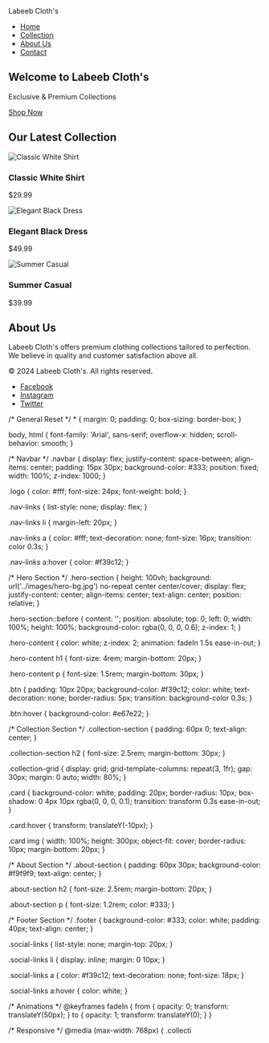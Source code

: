 <!DOCTYPE html>
<html lang="en">
<head>
  <meta charset="UTF-8">
  <meta name="viewport" content="width=device-width, initial-scale=1.0">
  <title>Labeeb Cloth's</title>
  <link rel="stylesheet" href="styles.css">
</head>
<body>

  <!-- Navbar -->
  <nav class="navbar">
    <div class="logo">Labeeb Cloth's</div>
    <ul class="nav-links">
      <li><a href="#home">Home</a></li>
      <li><a href="#collection">Collection</a></li>
      <li><a href="#about">About Us</a></li>
      <li><a href="#contact">Contact</a></li>
    </ul>
  </nav>

  <!-- Hero Section -->
  <section id="home" class="hero-section">
    <div class="hero-content">
      <h1>Welcome to Labeeb Cloth's</h1>
      <p>Exclusive & Premium Collections</p>
      <a href="#collection" class="btn">Shop Now</a>
    </div>
  </section>

  <!-- Collection Section -->
  <section id="collection" class="collection-section">
    <h2>Our Latest Collection</h2>
    <div class="collection-grid">
      <div class="card">
        <img src="images/cloth1.jpg" alt="Classic White Shirt">
        <h3>Classic White Shirt</h3>
        <p>$29.99</p>
      </div>
      <div class="card">
        <img src="images/cloth2.jpg" alt="Elegant Black Dress">
        <h3>Elegant Black Dress</h3>
        <p>$49.99</p>
      </div>
      <div class="card">
        <img src="images/cloth3.jpg" alt="Summer Casual">
        <h3>Summer Casual</h3>
        <p>$39.99</p>
      </div>
    </div>
  </section>

  <!-- About Section -->
  <section id="about" class="about-section">
    <h2>About Us</h2>
    <p>Labeeb Cloth's offers premium clothing collections tailored to perfection. We believe in quality and customer satisfaction above all.</p>
  </section>

  <!-- Footer Section -->
  <footer id="contact" class="footer">
    <p>&copy; 2024 Labeeb Cloth's. All rights reserved.</p>
    <ul class="social-links">
      <li><a href="#">Facebook</a></li>
      <li><a href="#">Instagram</a></li>
      <li><a href="#">Twitter</a></li>
    </ul>
  </footer>

  <!-- JavaScript -->
  <script src="js/script.js"></script>
</body>
</html>
/* General Reset */
* {
  margin: 0;
  padding: 0;
  box-sizing: border-box;
}

body, html {
  font-family: 'Arial', sans-serif;
  overflow-x: hidden;
  scroll-behavior: smooth;
}

/* Navbar */
.navbar {
  display: flex;
  justify-content: space-between;
  align-items: center;
  padding: 15px 30px;
  background-color: #333;
  position: fixed;
  width: 100%;
  z-index: 1000;
}

.logo {
  color: #fff;
  font-size: 24px;
  font-weight: bold;
}

.nav-links {
  list-style: none;
  display: flex;
}

.nav-links li {
  margin-left: 20px;
}

.nav-links a {
  color: #fff;
  text-decoration: none;
  font-size: 16px;
  transition: color 0.3s;
}

.nav-links a:hover {
  color: #f39c12;
}

/* Hero Section */
.hero-section {
  height: 100vh;
  background: url('../images/hero-bg.jpg') no-repeat center center/cover;
  display: flex;
  justify-content: center;
  align-items: center;
  text-align: center;
  position: relative;
}

.hero-section::before {
  content: '';
  position: absolute;
  top: 0;
  left: 0;
  width: 100%;
  height: 100%;
  background-color: rgba(0, 0, 0, 0.6);
  z-index: 1;
}

.hero-content {
  color: white;
  z-index: 2;
  animation: fadeIn 1.5s ease-in-out;
}

.hero-content h1 {
  font-size: 4rem;
  margin-bottom: 20px;
}

.hero-content p {
  font-size: 1.5rem;
  margin-bottom: 30px;
}

.btn {
  padding: 10px 20px;
  background-color: #f39c12;
  color: white;
  text-decoration: none;
  border-radius: 5px;
  transition: background-color 0.3s;
}

.btn:hover {
  background-color: #e67e22;
}

/* Collection Section */
.collection-section {
  padding: 60px 0;
  text-align: center;
}

.collection-section h2 {
  font-size: 2.5rem;
  margin-bottom: 30px;
}

.collection-grid {
  display: grid;
  grid-template-columns: repeat(3, 1fr);
  gap: 30px;
  margin: 0 auto;
  width: 80%;
}

.card {
  background-color: white;
  padding: 20px;
  border-radius: 10px;
  box-shadow: 0 4px 10px rgba(0, 0, 0, 0.1);
  transition: transform 0.3s ease-in-out;
}

.card:hover {
  transform: translateY(-10px);
}

.card img {
  width: 100%;
  height: 300px;
  object-fit: cover;
  border-radius: 10px;
  margin-bottom: 20px;
}

/* About Section */
.about-section {
  padding: 60px 30px;
  background-color: #f9f9f9;
  text-align: center;
}

.about-section h2 {
  font-size: 2.5rem;
  margin-bottom: 20px;
}

.about-section p {
  font-size: 1.2rem;
  color: #333;
}

/* Footer Section */
.footer {
  background-color: #333;
  color: white;
  padding: 40px;
  text-align: center;
}

.social-links {
  list-style: none;
  margin-top: 20px;
}

.social-links li {
  display: inline;
  margin: 0 10px;
}

.social-links a {
  color: #f39c12;
  text-decoration: none;
  font-size: 18px;
}

.social-links a:hover {
  color: white;
}

/* Animations */
@keyframes fadeIn {
  from {
    opacity: 0;
    transform: translateY(50px);
  }
  to {
    opacity: 1;
    transform: translateY(0);
  }
}

/* Responsive */
@media (max-width: 768px) {
  .collecti
